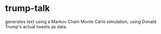 # trump-talk

generates text using a Markov Chain Monte Carlo simulation, using Donald Trump's actual tweets as data.
